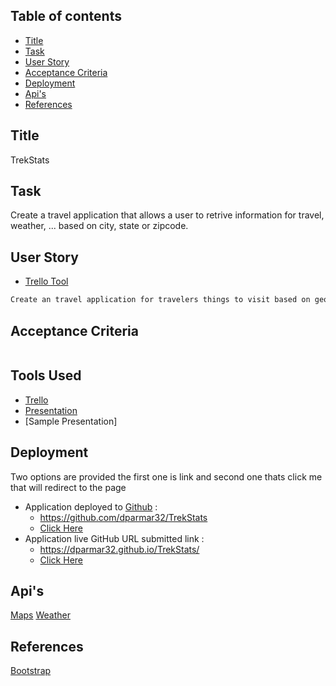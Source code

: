 
## Table of contents

- [Title](#title)
- [Task](#task)
- [User Story](#user-story)
- [Acceptance Criteria](#acceptance-criteria)
- [Deployment](#deployment)
- [Api's](#Api's)
- [References](#references)

## Title
TrekStats

## Task

Create a travel application that allows a user to retrive information for travel, weather, ... based on city, state or zipcode.


## User Story
- [Trello Tool](https://trello.com/b/4SR6qWK6/trekstats)

```md
Create an travel application for travelers things to visit based on geographical location.

```


## Acceptance Criteria

```md

```
## Tools Used
- [Trello](https://trello.com/b/4SR6qWK6/trekstats)
- [Presentation](https://docs.google.com/presentation/d/10QaO9KH8HtUXj__81ve0SZcpO5DbMbqqQr4iPpbwKks/edit#slide=id.g29f43f0a72_0_10)
- [Sample Presentation]

## Deployment
Two options are provided the first one is link and second one thats click me that will redirect to the page
- Application deployed to [Github](https://github.com/) : 
  - https://github.com/dparmar32/TrekStats
  - [Click Here](https://github.com/dparmar32/TrekStats)
- Application live GitHub URL submitted link : 
  - https://dparmar32.github.io/TrekStats/
  - [Click Here](https://dparmar32.github.io/TrekStats/)

## Api's
[Maps](https://developers.google.com/maps/documentation/)
[Weather]()

## References
[Bootstrap](https://getbootstrap.com/docs/4.6/getting-started/introduction/)
